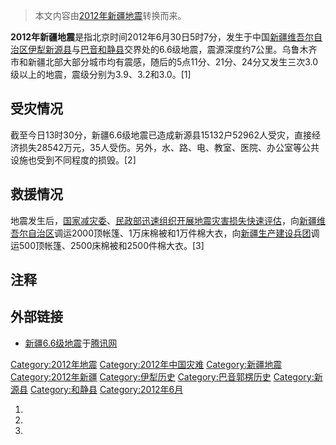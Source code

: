 > 本文内容由[2012年新疆地震](https://zh.wikipedia.org/wiki/2012年新疆地震)转换而来。


**2012年新疆地震**是指北京时间2012年6月30日5时7分，发生于中国[新疆维吾尔自治区](../Page/新疆维吾尔自治区.md "wikilink")[伊犁](../Page/伊犁哈萨克自治州.md "wikilink")[新源县](../Page/新源县.md "wikilink")与[巴音](../Page/巴音郭楞蒙古自治州.md "wikilink")[和静县](../Page/和静县.md "wikilink")交界处的6.6级地震，震源深度约7公里。乌鲁木齐市和新疆北部大部分城市均有震感，随后的5点11分、21分、24分又发生三次3.0级以上的地震，震级分别为3.9、3.2和3.0。\[1\]

## 受灾情况

截至今日13时30分，新疆6.6级地震已造成新源县15132户52962人受灾，直接经济损失28542万元，35人受伤。另外，水、路、电、教室、医院、办公室等公共设施也受到不同程度的损毁。\[2\]

## 救援情况

地震发生后，[国家减灾委](../Page/国家减灾委员会.md "wikilink")、[民政部迅速组织开展地震灾害损失快速评估](../Page/中华人民共和国民政部.md "wikilink")，向[新疆维吾尔自治区](../Page/新疆维吾尔自治区.md "wikilink")调运2000顶帐篷、1万床棉被和1万件棉大衣，向[新疆生产建设兵团](../Page/新疆生产建设兵团.md "wikilink")调运500顶帐篷、2500床棉被和2500件棉大衣。\[3\]

## 注释

## 外部链接

  - [新疆6.6级地震](http://news.qq.com/zt2012/xjdz/index.htm)于[腾讯网](../Page/腾讯网.md "wikilink")

[Category:2012年地震](https://zh.wikipedia.org/wiki/Category:2012年地震 "wikilink") [Category:2012年中国灾难](https://zh.wikipedia.org/wiki/Category:2012年中国灾难 "wikilink") [Category:新疆地震](https://zh.wikipedia.org/wiki/Category:新疆地震 "wikilink") [Category:2012年新疆](https://zh.wikipedia.org/wiki/Category:2012年新疆 "wikilink") [Category:伊犁历史](https://zh.wikipedia.org/wiki/Category:伊犁历史 "wikilink") [Category:巴音郭楞历史](https://zh.wikipedia.org/wiki/Category:巴音郭楞历史 "wikilink") [Category:新源县](https://zh.wikipedia.org/wiki/Category:新源县 "wikilink") [Category:和静县](https://zh.wikipedia.org/wiki/Category:和静县 "wikilink") [Category:2012年6月](https://zh.wikipedia.org/wiki/Category:2012年6月 "wikilink")

1.
2.
3.